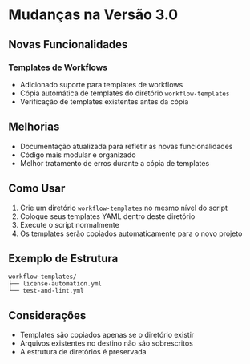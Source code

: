 # Mudanças na Versão 3.0

## Novas Funcionalidades

### Templates de Workflows
- Adicionado suporte para templates de workflows
- Cópia automática de templates do diretório `workflow-templates`
- Verificação de templates existentes antes da cópia

## Melhorias
- Documentação atualizada para refletir as novas funcionalidades
- Código mais modular e organizado
- Melhor tratamento de erros durante a cópia de templates

## Como Usar

1. Crie um diretório `workflow-templates` no mesmo nível do script
2. Coloque seus templates YAML dentro deste diretório
3. Execute o script normalmente
4. Os templates serão copiados automaticamente para o novo projeto

## Exemplo de Estrutura

```
workflow-templates/
├── license-automation.yml
└── test-and-lint.yml
```

## Considerações
- Templates são copiados apenas se o diretório existir
- Arquivos existentes no destino não são sobrescritos
- A estrutura de diretórios é preservada
